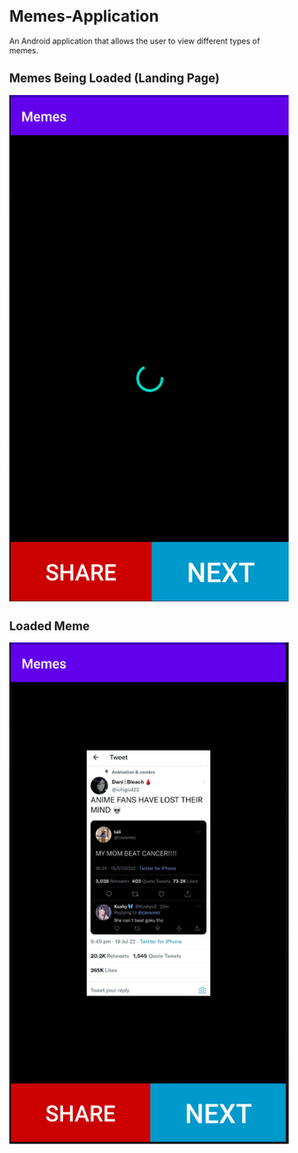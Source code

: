 # Memes-Application
An Android application that allows the user to view different types of memes.

## Memes Being Loaded (Landing Page)
!['Loading Memes'](memesLoading.png)

## Loaded Meme
!['Loaded Meme'](loadedMeme.png)


